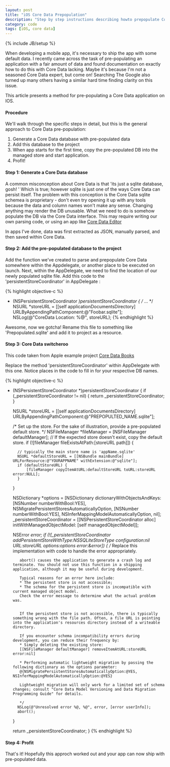 ```yaml
---
layout: post
title: "iOS Core Data Prepopulation"
description: "Step by step instructions describing howto prepopulate CoreData and sqlite. "
category: code
tags: [iOS, core data]
---
```

{% include JB/setup %}

When developing a mobile app, it's necessary to ship the app with some default
data. I recently came across the task of pre-populating an application with a
fair amount of data and found documentation on exactly how to do this with Core
Data lacking. Maybe it's because I'm not a seasoned Core Data expert, but
come on! Searching The Google also turned up many others having a similar hard
time finding clarity on this issue. 

This article presents a method for pre-populating a Core Data application on
IOS.

#### Procedure
We'll walk through the specific steps in detail, but this is the general
approach to Core Data pre-population:

1. Generate a Core Data database with pre-populated data
2. Add this database to the project
3. When app starts for the first time, copy the pre-populated DB into the
   managed store and start application.
4. Profit!

#### Step 1: Generate a Core Data database

A common misconception about Core Data is that 'its just a sqlite database,
gosh! ' Which is true; however sqlite is just one of the ways Core Data can
persist itself. The problem with this conception is the Core Data sqlite
schemea is proprietary - don't even try opening it up with any tools because
the data and column names won't make any sense. Changing anything may render
the DB unusable. What we need to do is somehow populate the DB via the Core
Data interface. This may require writing our own parsing code, or using an app
like [Core Data Editor](http://christian-kienle.de/CoreDataEditor)

In apps I've done, data was first extracted as JSON, manually parsed, and then
saved within Core Data.

#### Step 2: Add the pre-populated database to the project
Add the function we've created to parse and prepopulate Core Data somewhere within the Appdelegate, or
another place to be executed on launch. Next, within the AppDelegate, we need to find the
location of our newly populated sqlite file. Add this code to the
'persistentStoreCoordinator' in AppDelegate :

{% highlight objective-c %}
- (NSPersistentStoreCoordinator *)persistentStoreCoordinator {
    /* ... */    
    NSURL *storeURL = [[self applicationDocumentsDirectory] URLByAppendingPathComponent:@"Foobar.sqlite"];
    NSLog(@"CoreData Location: %@", storeURL);
{% endhighlight %}

Awesome, now we gotcha!
Rename this file to something like 'Prepopulated.sqlite' and add it to project
as a resource.

#### Step 3: Core Data switcheroo

This code taken from Apple example project [Core Data Books](https://developer.apple.com/library/ios/#samplecode/CoreDataBooks/Listings/Classes_CoreDataBooksAppDelegate_m.html#//apple_ref/doc/uid/DTS40008405-Classes_CoreDataBooksAppDelegate_m-DontLinkElementID_8)

Replace the method 'persistentStoreCoordinator' within AppDelegate with this
one. Notice places in the code to fill in for your respective DB names.

{% highlight objective-c %}
- (NSPersistentStoreCoordinator *)persistentStoreCoordinator
{
    if (_persistentStoreCoordinator != nil) {
        return _persistentStoreCoordinator;
    }
 
    NSURL *storeURL = [[self applicationDocumentsDirectory] URLByAppendingPathComponent:@"PREPOPULTED_NAME.sqlite"];
 
    /*
     Set up the store.
     For the sake of illustration, provide a pre-populated default store.
     */
    NSFileManager *fileManager = [NSFileManager defaultManager];
    // If the expected store doesn't exist, copy the default store.
    if (![fileManager fileExistsAtPath:[storeURL path]]) {

        // typically the main store name is 'appName.sqlite'
        NSURL *defaultStoreURL = [[NSBundle mainBundle] URLForResource:@"YOURAPPNAME" withExtension:@"sqlite"];
        if (defaultStoreURL) {
            [fileManager copyItemAtURL:defaultStoreURL toURL:storeURL error:NULL];
        }
    }
 
    NSDictionary *options = [NSDictionary dictionaryWithObjectsAndKeys:[NSNumber numberWithBool:YES], NSMigratePersistentStoresAutomaticallyOption, [NSNumber numberWithBool:YES], NSInferMappingModelAutomaticallyOption, nil];
    _persistentStoreCoordinator = [[NSPersistentStoreCoordinator alloc] initWithManagedObjectModel: [self managedObjectModel]];
 
    NSError *error;
    if (![_persistentStoreCoordinator addPersistentStoreWithType:NSSQLiteStoreType configuration:nil URL:storeURL options:options error:&error]) {
        /*
         Replace this implementation with code to handle the error appropriately.
         
         abort() causes the application to generate a crash log and terminate. You should not use this function in a shipping application, although it may be useful during development. 
         
         Typical reasons for an error here include:
         * The persistent store is not accessible;
         * The schema for the persistent store is incompatible with current managed object model.
         Check the error message to determine what the actual problem was.
         
         
         If the persistent store is not accessible, there is typically something wrong with the file path. Often, a file URL is pointing into the application's resources directory instead of a writeable directory.
         
         If you encounter schema incompatibility errors during development, you can reduce their frequency by:
         * Simply deleting the existing store:
         [[NSFileManager defaultManager] removeItemAtURL:storeURL error:nil]
         
         * Performing automatic lightweight migration by passing the following dictionary as the options parameter:
         @{NSMigratePersistentStoresAutomaticallyOption:@YES, NSInferMappingModelAutomaticallyOption:@YES}
         
         Lightweight migration will only work for a limited set of schema changes; consult "Core Data Model Versioning and Data Migration Programming Guide" for details.
         
         */
        NSLog(@"Unresolved error %@, %@", error, [error userInfo]);
        abort();
    }
 
    return _persistentStoreCoordinator;
}
{% endhighlight %}

#### Step 4: Profit

That's it! Hopefully this approch worked out and your app can now ship with
pre-populated data.
